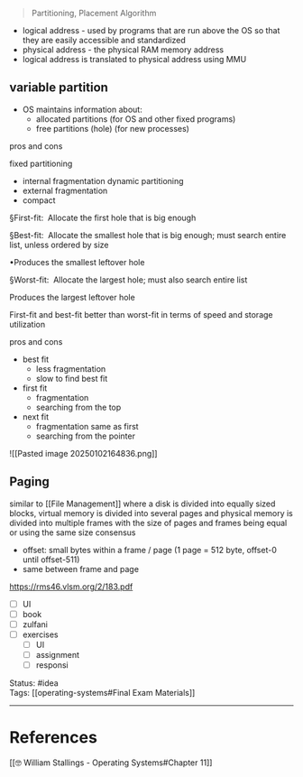 > Partitioning, Placement Algorithm

- logical address - used by programs that are run above the OS so that they are easily accessible and standardized
- physical address - the physical RAM memory address
- logical address is translated to physical address using MMU 

## variable partition

- OS maintains information about:
	- allocated partitions (for OS and other fixed programs)
	- free partitions (hole) (for new processes)

pros and cons

fixed partitioning
- internal fragmentation
dynamic partitioning
- external fragmentation
- compact


§First-fit:  Allocate the first hole that is big enough

§Best-fit:  Allocate the smallest hole that is big enough; must search entire list, unless ordered by size 

•Produces the smallest leftover hole

§Worst-fit:  Allocate the largest hole; must also search entire list 

Produces the largest leftover hole

First-fit and best-fit better than worst-fit in terms of speed and storage utilization

pros and cons
- best fit
	- less fragmentation
	- slow to find best fit
- first fit
	- fragmentation
	- searching from the top
- next fit
	- fragmentation same as first
	- searching from the pointer

![[Pasted image 20250102164836.png]]
## Paging

similar to [[File Management]] where a disk is divided into equally sized blocks, virtual memory is divided into several pages and physical memory is divided into multiple frames with the size of pages and frames being equal or using the same size consensus

- offset: small bytes within a frame / page (1 page = 512 byte, offset-0 until offset-511)
- same between frame and page

https://rms46.vlsm.org/2/183.pdf

- [ ] UI
- [ ] book
- [ ] zulfani
- [ ] exercises
	- [ ] UI
	- [ ] assignment
	- [ ] responsi

Status: #idea  
Tags: [[operating-systems#Final Exam Materials]]

---
# References
[[🤓 William Stallings - Operating Systems#Chapter 11]]